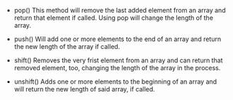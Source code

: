 * pop() This method will remove the last added element from an array and return that element if called. Using pop will change the length of the array.

* push() Will add one or more elements to the end of an array and return the new length of the array if called.

* shift() Removes the very frist element from an array and can return that removed element, too, changing the length of the array in the process.

* unshift() Adds one or more elements to the beginning of an array and will return the new length of said array, if called. 

